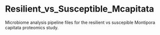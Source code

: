 # Resilient_vs_Susceptible_Mcapitata
Microbiome analysis pipeline files for the resilient vs suscepible Montipora capitata proteomics study.
